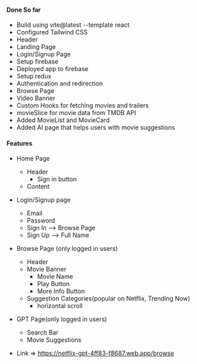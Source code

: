 #### Done So far

- Build using vite@latest --template react
- Configured Tailwind CSS
- Header
- Landing Page
- Login/Signup Page
- Setup firebase
- Deployed app to firebase
- Setup redux
- Authentication and redirection
- Browse Page
- Video Banner
- Custom Hooks for fetching movies and trailers
- movieSlice for movie data from TMDB API
- Added MovieList and MovieCard
- Added AI page that helps users with movie suggestions

#### Features

- Home Page
    - Header
        - Sign in button
    - Content

- Login/Signup page
    - Email
    - Password
    - Sign In --> Browse Page
    - Sign Up --> Full Name

- Browse Page (only logged in users)
    - Header
    - Movie Banner
        - Movie Name
        - Play Button
        - More Info Button
    - Suggestion Categories(popular on Netflix, Trending Now)
        - horizontal scroll

- GPT Page(only logged in users)
    - Search Bar
    - Movie Suggestions

- Link => https://netflix-gpt-4ff83-f8687.web.app/browse
